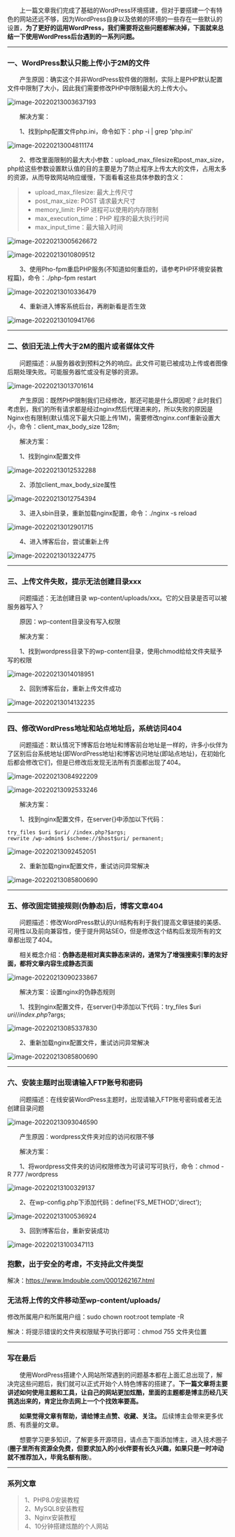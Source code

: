 &emsp;&emsp;上一篇文章我们完成了基础的WordPress环境搭建，但对于要搭建一个有特色的网站还远不够，因为WordPress自身以及依赖的环境的一些存在一些默认的设置，**为了更好的运用WordPress，我们需要将这些问题都解决掉，下面就来总结一下使用WordPress后台遇到的一系列问题。**

---

### 一、WordPress默认只能上传小于2M的文件

&emsp;&emsp;产生原因：确实这个并非WordPress软件做的限制，实际上是PHP默认配置文件中限制了大小，因此我们需要修改PHP中限制最大的上传大小。

![image-20220213003637193](https://gitee.com/whose-white-moon/blog-image/raw/master/image-20220213003637193.png)

&emsp;&emsp;解决方案：

&emsp;&emsp;1、找到php配置文件php.ini，命令如下：php -i | grep 'php.ini'

![image-20220213004811174](https://gitee.com/whose-white-moon/blog-image/raw/master/image-20220213004811174.png)

&emsp;&emsp;2、修改里面限制的最大大小参数：upload_max_filesize和post_max_size，php给这些参数设置默认值的目的主要是为了防止程序上传太大的文件，占用太多的资源，从而导致网站响应缓慢，下面看看这些具体参数的含义：

> - upload_max_filesize: 最大上传尺寸
> - post_max_size: POST 请求最大尺寸
> - memory_limit: PHP 进程可以使用的内存限制
> - max_execution_time：PHP 程序的最大执行时间
> - max_input_time：最大输入时间

![image-20220213005626672](https://gitee.com/whose-white-moon/blog-image/raw/master/image-20220213005626672.png)

![image-20220213010809512](https://gitee.com/whose-white-moon/blog-image/raw/master/image-20220213010809512.png)

&emsp;&emsp;3、使用Pho-fpm重启PHP服务(不知道如何重启的，请参考PHP环境安装教程篇)，命令：./php-fpm restart

![image-20220213010336479](https://gitee.com/whose-white-moon/blog-image/raw/master/image-20220213010336479.png)

&emsp;&emsp;4、重新进入博客系统后台，再刷新看是否生效

![image-20220213010941766](https://gitee.com/whose-white-moon/blog-image/raw/master/image-20220213010941766.png)



---

### 二、依旧无法上传大于2M的图片或者媒体文件

&emsp;&emsp;问题描述：从服务器收到预料之外的响应。此文件可能已被成功上传或者图像后期处理失败。可能服务器忙或没有足够的资源。

![image-20220213013701614](https://gitee.com/whose-white-moon/blog-image/raw/master/image-20220213013701614.png)

&emsp;&emsp;产生原因：既然PHP限制我们已经修改，那还可能是什么原因呢？此时我们考虑到，我们的所有请求都是经过nginx然后代理进来的，所以失败的原因是Nginx也有限制(默认情况下最大只能上传1M)，需要修改nginx.conf重新设置大小，命令：client_max_body_size 128m;

&emsp;&emsp;解决方案：

&emsp;&emsp;1、找到nginx配置文件

![image-20220213012532288](https://gitee.com/whose-white-moon/blog-image/raw/master/image-20220213012532288.png)

&emsp;&emsp;2、添加client_max_body_size属性

![image-20220213012754394](https://gitee.com/whose-white-moon/blog-image/raw/master/image-20220213012754394.png)

&emsp;&emsp;3、进入sbin目录，重新加载nginx配置，命令：./nginx -s reload

![image-20220213012901715](https://gitee.com/whose-white-moon/blog-image/raw/master/image-20220213012901715.png)

&emsp;&emsp;4、进入博客后台，尝试重新上传

![image-20220213013224775](https://gitee.com/whose-white-moon/blog-image/raw/master/image-20220213013224775.png)

---

### 三、上传文件失败，提示无法创建目录xxx

&emsp;&emsp;问题描述：无法创建目录 wp-content/uploads/xxx。它的父目录是否可以被服务器写入？

&emsp;&emsp;原因：wp-content目录没有写入权限

&emsp;&emsp;解决方案：

&emsp;&emsp;1、找到wordpress目录下的wp-content目录，使用chmod给给文件夹赋予写的权限

![image-20220213014018951](https://gitee.com/whose-white-moon/blog-image/raw/master/image-20220213014018951.png)

&emsp;&emsp;2、回到博客后台，重新上传文件成功

![image-20220213014132235](https://gitee.com/whose-white-moon/blog-image/raw/master/image-20220213014132235.png)

---

### 四、修改WordPress地址和站点地址后，系统访问404

&emsp;&emsp;问题描述：默认情况下博客后台地址和博客前台地址是一样的，许多小伙伴为了区别后台系统地址(即WordPress地址)和博客访问地址(即站点地址)，在初始化后都会修改它们，但是已修改后发现无法所有页面都出现了404。

![image-20220213084922209](https://gitee.com/whose-white-moon/blog-image/raw/master/image-20220213084922209.png)

![image-20220213092533246](https://gitee.com/whose-white-moon/blog-image/raw/master/image-20220213092533246.png)

&emsp;&emsp;解决方案：

&emsp;&emsp;1、找到nginx配置文件，在server{}中添加以下代码：

```
try_files $uri $uri/ /index.php?$args;
rewrite /wp-admin$ $scheme://$host$uri/ permanent;
```

![image-20220213092452051](https://gitee.com/whose-white-moon/blog-image/raw/master/image-20220213092452051.png)

&emsp;&emsp;2、重新加载nginx配置文件，重试访问异常解决

![image-20220213085800690](https://gitee.com/whose-white-moon/blog-image/raw/master/image-20220213085800690.png)

---

### 五、修改固定链接规则(伪静态)后，博客文章404

&emsp;&emsp;问题描述：修改WordPress默认的Url结构有利于我们提高文章链接的美感、可用性以及前向兼容性，便于提升网站SEO，但是修改这个结构后发现所有的文章都出现了404。

&emsp;&emsp;相关概念介绍：**伪静态是相对真实静态来讲的，通常为了增强搜索引擎的友好面，都将文章内容生成静态页面**

![image-20220213090233867](https://gitee.com/whose-white-moon/blog-image/raw/master/image-20220213090233867.png)


&emsp;&emsp;解决方案：设置nginx的伪静态规则

&emsp;&emsp;1、找到nginx配置文件，在server{}中添加以下代码：try_files $uri $uri/ /index.php?$args;

![image-20220213085337830](https://gitee.com/whose-white-moon/blog-image/raw/master/image-20220213085337830.png)

&emsp;&emsp;2、重新加载nginx配置文件，重试访问异常解决

![image-20220213085800690](https://gitee.com/whose-white-moon/blog-image/raw/master/image-20220213085800690.png)

---

### 六、安装主题时出现请输入FTP账号和密码

&emsp;&emsp;问题描述：在线安装WordPress主题时，出现请输入FTP账号密码或者无法创建目录问题

![image-20220213093046590](https://gitee.com/whose-white-moon/blog-image/raw/master/image-20220213093046590.png)

&emsp;&emsp;产生原因：wordpress文件夹对应的访问权限不够

&emsp;&emsp;解决方案：

&emsp;&emsp;1、将wordpress文件夹的访问权限修改为可读可写可执行，命令：chmod -R  777 /wordpress

![image-20220213100329137](https://gitee.com/whose-white-moon/blog-image/raw/master/image-20220213100329137.png)

&emsp;&emsp;2、在wp-config.php下添加代码：define('FS_METHOD','direct');

![image-20220213100536924](https://gitee.com/whose-white-moon/blog-image/raw/master/image-20220213100536924.png)

&emsp;&emsp;3、回到博客后台，重新安装成功

![image-20220213100347113](https://gitee.com/whose-white-moon/blog-image/raw/master/image-20220213100347113.png)

### 抱歉，出于安全的考虑，不支持此文件类型

解决：https://www.lmdouble.com/0001262167.html

### 无法将上传的文件移动至wp-content/uploads/

修改所属用户和所属用户组：sudo chown root:root template -R

解决：将提示错误的文件夹权限赋予可执行即可：chmod 755 文件夹位置

---

### 写在最后

&emsp;&emsp;使用WordPress搭建个人网站所常遇到的问题基本都在上面汇总出现了，解决完这些问题后，我们就可以正式开始个人特色博客的搭建了。**下一篇文章将主要讲述如何使用主题和工具，让自己的网站更加炫酷，里面的主题都是博主历经几天挑选出来的，肯定比你去网上一个个找效率要高。**

&emsp;&emsp;**如果觉得文章有帮助，请给博主点赞、收藏、关注。** 后续博主会带来更多优质、有质量的文章。

&emsp;&emsp;想要学习更多知识，了解更多开源项目，请点击下面添加博主，进入技术圈子(**圈子里所有资源全免费，但要求加入的小伙伴要有长久兴趣，如果只是一时冲动就不推荐加入，毕竟名额有限**)。

---

### 系列文章

>1、PHP8.0安装教程<br>
>2、MySQL8安装教程<br>
>3、Nginx安装教程<br>
>4、10分钟搭建炫酷的个人网站

